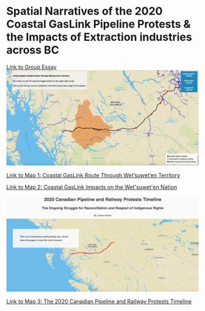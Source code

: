 # Spatial Narratives of the 2020 Coastal GasLink Pipeline Protests & the Impacts of Extraction industries across BC

[Link to Group Essay](https://arcg.is/ODH0y)
![](map1.png)

[Link to Map 1: Coastal GasLink Route Through Wet’suwet’en Territory](https://ubc-geob472-spring2021.github.io/Final_Project_2020_Pipeline_Protests/Map_1.html)



[Link to Map 2: Coastal GasLink Impacts on the Wet'suwet'en Nation](https://ubc-geob472-spring2021.github.io/Final_Project_2020_Pipeline_Protests/Map_2.html)

![](map3.png)

[Link to Map 3: The 2020 Canadian Pipeline and Railway Protests Timeline](https://ubc-geob472-spring2021.github.io/Final_Project_2020_Pipeline_Protests/Map_3/Map_3.html)
